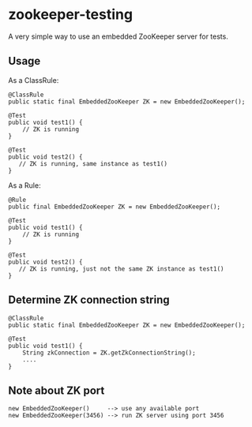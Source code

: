 zookeeper-testing
=================

A very simple way to use an embedded ZooKeeper server for tests.

Usage
-----

As a ClassRule:

    @ClassRule
    public static final EmbeddedZooKeeper ZK = new EmbeddedZooKeeper();

    @Test
    public void test1() {
    	// ZK is running
    }

    @Test
    public void test2() {
       // ZK is running, same instance as test1()
    }

As a Rule:

    @Rule
    public final EmbeddedZooKeeper ZK = new EmbeddedZooKeeper();

	@Test
	public void test1() {
		// ZK is running
	}

	@Test
	public void test2() {
	   // ZK is running, just not the same ZK instance as test1()
	}

Determine ZK connection string
------------------------------

    @ClassRule
    public static final EmbeddedZooKeeper ZK = new EmbeddedZooKeeper();

 	@Test
 	public void test1() {
 		String zkConnection = ZK.getZkConnectionString();
 		....
 	}


Note about ZK port
------------------

    new EmbeddedZooKeeper()     --> use any available port
    new EmbeddedZooKeeper(3456) --> run ZK server using port 3456

